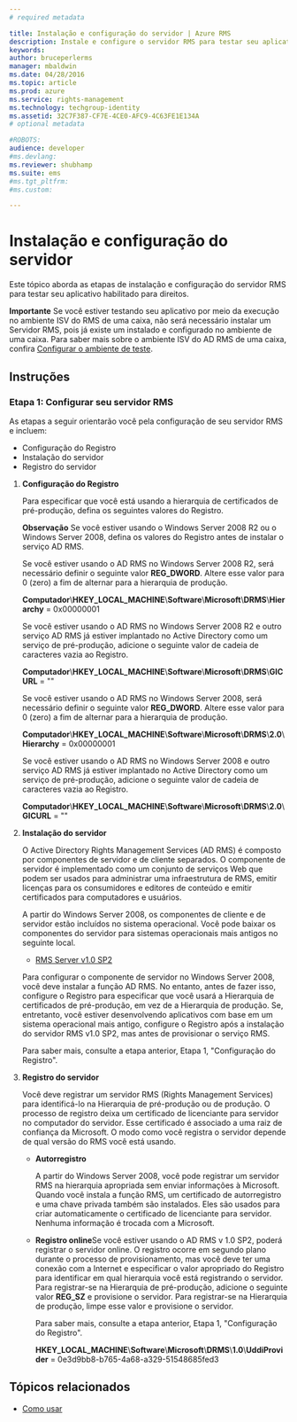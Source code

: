 ```yaml
---
# required metadata

title: Instalação e configuração do servidor | Azure RMS
description: Instale e configure o servidor RMS para testar seu aplicativo habilitado para direitos.
keywords:
author: bruceperlerms
manager: mbaldwin
ms.date: 04/28/2016
ms.topic: article
ms.prod: azure
ms.service: rights-management
ms.technology: techgroup-identity
ms.assetid: 32C7F387-CF7E-4CE0-AFC9-4C63FE1E134A
# optional metadata

#ROBOTS:
audience: developer
#ms.devlang:
ms.reviewer: shubhamp
ms.suite: ems
#ms.tgt_pltfrm:
#ms.custom:

---
```


# Instalação e configuração do servidor

Este tópico aborda as etapas de instalação e configuração do servidor RMS para testar seu aplicativo habilitado para direitos.

**Importante** Se você estiver testando seu aplicativo por meio da execução no ambiente ISV do RMS de uma caixa, não será necessário instalar um Servidor RMS, pois já existe um instalado e configurado no ambiente de uma caixa.
Para saber mais sobre o ambiente ISV do AD RMS de uma caixa, confira [Configurar o ambiente de teste](how-to-set-up-your-test-environment.md).

 

## Instruções

### Etapa 1: Configurar seu servidor RMS

As etapas a seguir orientarão você pela configuração de seu servidor RMS e incluem:

-   Configuração do Registro
-   Instalação do servidor
-   Registro do servidor

1.  **Configuração do Registro**

    Para especificar que você está usando a hierarquia de certificados de pré-produção, defina os seguintes valores do Registro.

    **Observação** Se você estiver usando o Windows Server 2008 R2 ou o Windows Server 2008, defina os valores do Registro antes de instalar o serviço AD RMS.

    Se você estiver usando o AD RMS no Windows Server 2008 R2, será necessário definir o seguinte valor **REG\_DWORD**. Altere esse valor para 0 (zero) a fim de alternar para a hierarquia de produção.

    **Computador**\\**HKEY\_LOCAL\_MACHINE**\\**Software**\\**Microsoft**\\**DRMS**\\**Hierarchy** = 0x00000001

    Se você estiver usando o AD RMS no Windows Server 2008 R2 e outro serviço AD RMS já estiver implantado no Active Directory como um serviço de pré-produção, adicione o seguinte valor de cadeia de caracteres vazia ao Registro.

    **Computador**\\**HKEY\_LOCAL\_MACHINE**\\**Software**\\**Microsoft**\\**DRMS**\\**GICURL** = ""

    Se você estiver usando o AD RMS no Windows Server 2008, será necessário definir o seguinte valor **REG\_DWORD**. Altere esse valor para 0 (zero) a fim de alternar para a hierarquia de produção.

    **Computador**\\**HKEY\_LOCAL\_MACHINE**\\**Software**\\**Microsoft**\\**DRMS**\\**2.0**\\**Hierarchy** = 0x00000001

    Se você estiver usando o AD RMS no Windows Server 2008 e outro serviço AD RMS já estiver implantado no Active Directory como um serviço de pré-produção, adicione o seguinte valor de cadeia de caracteres vazia ao Registro.

    **Computador**\\**HKEY\_LOCAL\_MACHINE**\\**Software**\\**Microsoft**\\**DRMS**\\**2.0**\\**GICURL** = ""

2.  **Instalação do servidor**

    O Active Directory Rights Management Services (AD RMS) é composto por componentes de servidor e de cliente separados. O componente de servidor é implementado como um conjunto de serviços Web que podem ser usados para administrar uma infraestrutura de RMS, emitir licenças para os consumidores e editores de conteúdo e emitir certificados para computadores e usuários.

    A partir do Windows Server 2008, os componentes de cliente e de servidor estão incluídos no sistema operacional. Você pode baixar os componentes do servidor para sistemas operacionais mais antigos no seguinte local.

    -   [RMS Server v1.0 SP2](http://go.microsoft.com/fwlink/p/?linkid=73722)

    Para configurar o componente de servidor no Windows Server 2008, você deve instalar a função AD RMS. No entanto, antes de fazer isso, configure o Registro para especificar que você usará a Hierarquia de certificados de pré-produção, em vez de a Hierarquia de produção. Se, entretanto, você estiver desenvolvendo aplicativos com base em um sistema operacional mais antigo, configure o Registro após a instalação do servidor RMS v1.0 SP2, mas antes de provisionar o serviço RMS.

    Para saber mais, consulte a etapa anterior, Etapa 1, "Configuração do Registro".

3.  **Registro do servidor**

    Você deve registrar um servidor RMS (Rights Management Services) para identificá-lo na Hierarquia de pré-produção ou de produção. O processo de registro deixa um certificado de licenciante para servidor no computador do servidor. Esse certificado é associado a uma raiz de confiança da Microsoft. O modo como você registra o servidor depende de qual versão do RMS você está usando.

    -   **Autorregistro**

        A partir do Windows Server 2008, você pode registrar um servidor RMS na hierarquia apropriada sem enviar informações à Microsoft. Quando você instala a função RMS, um certificado de autorregistro e uma chave privada também são instalados. Eles são usados para criar automaticamente o certificado de licenciante para servidor. Nenhuma informação é trocada com a Microsoft.

    -   **Registro online**Se você estiver usando o AD RMS v 1.0 SP2, poderá registrar o servidor online. O registro ocorre em segundo plano durante o processo de provisionamento, mas você deve ter uma conexão com a Internet e especificar o valor apropriado do Registro para identificar em qual hierarquia você está registrando o servidor. Para registrar-se na Hierarquia de pré-produção, adicione o seguinte valor **REG\_SZ** e provisione o servidor. Para registrar-se na Hierarquia de produção, limpe esse valor e provisione o servidor.

        Para saber mais, consulte a etapa anterior, Etapa 1, "Configuração do Registro".

        **HKEY\_LOCAL\_MACHINE**\\**Software**\\**Microsoft**\\**DRMS**\\**1.0**\\**UddiProvider** = 0e3d9bb8-b765-4a68-a329-51548685fed3

## Tópicos relacionados

* [Como usar](how-to-use-msipc.md)
 

 





<!--HONumber=Apr16_HO4-->



